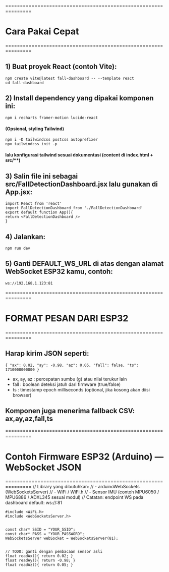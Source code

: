 ===============================================================
# Cara Pakai Cepat
===============================================================

## 1) Buat proyek React (contoh Vite):
```
npm create vite@latest fall-dashboard -- --template react
cd fall-dashboard
```

## 2) Install dependency yang dipakai komponen ini:
```
npm i recharts framer-motion lucide-react
```
#### (Opsional, styling Tailwind)
```
npm i -D tailwindcss postcss autoprefixer
npx tailwindcss init -p
```
#### lalu konfigurasi tailwind sesuai dokumentasi (content di index.html + src/**)


## 3) Salin file ini sebagai src/FallDetectionDashboard.jsx lalu gunakan di App.jsx:
```
import React from 'react'
import FallDetectionDashboard from './FallDetectionDashboard'
export default function App(){
return <FallDetectionDashboard />
}
```


## 4) Jalankan:
```
npm run dev
```

## 5) Ganti DEFAULT_WS_URL di atas dengan alamat WebSocket ESP32 kamu, contoh:
```
ws://192.168.1.123:81
```

===============================================================
# FORMAT PESAN DARI ESP32
===============================================================

## Harap kirim JSON seperti:
```
{ "ax": 0.02, "ay": -0.98, "az": 0.05, "fall": false, "ts": 1710000000000 }
```
- ax, ay, az : percepatan sumbu (g) atau nilai terukur lain
- fall : boolean deteksi jatuh dari firmware (true/false)
- ts : timestamp epoch milliseconds (optional, jika kosong akan diisi browser)

## Komponen juga menerima fallback CSV: ax,ay,az,fall,ts


===============================================================
# Contoh Firmware ESP32 (Arduino) — WebSocket JSON
===============================================================
// Library yang dibutuhkan:
// - arduinoWebSockets (WebSocketsServer)
// - WiFi / WiFi.h
// - Sensor IMU (contoh MPU6050 / MPU6886 / ADXL345 sesuai modul)
// Catatan: endpoint WS pada dashboard default: ws://<ip>:81

```
#include <WiFi.h>
#include <WebSocketsServer.h>


const char* SSID = "YOUR_SSID";
const char* PASS = "YOUR_PASSWORD";
WebSocketsServer webSocket = WebSocketsServer(81);


// TODO: ganti dengan pembacaan sensor asli
float readAx(){ return 0.02; }
float readAy(){ return -0.98; }
float readAz(){ return 0.05; }
```